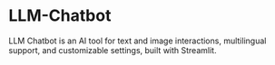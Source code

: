 # LLM-Chatbot
LLM Chatbot is an AI tool for text and image interactions, multilingual support, and customizable settings, built with Streamlit.
